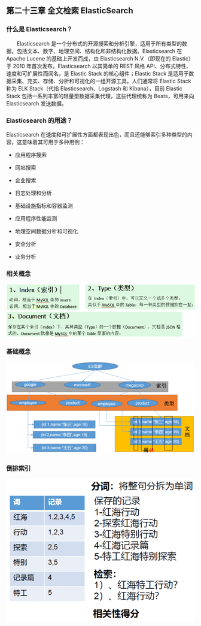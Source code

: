 ## 第二十三章 全文检索 ElasticSearch


### 什么是 Elasticsearch？


&emsp;&emsp;Elasticsearch 是一个分布式的开源搜索和分析引擎，适用于所有类型的数据，包括文本、数字、地理空间、结构化和非结构化数据。Elasticsearch 在 Apache Lucene 的基础上开发而成，由 Elasticsearch N.V.（即现在的 Elastic）于 2010 年首次发布。Elasticsearch 以其简单的 REST 风格 API、分布式特性、速度和可扩展性而闻名，是 Elastic Stack 的核心组件；Elastic Stack 是适用于数据采集、充实、存储、分析和可视化的一组开源工具。人们通常将 Elastic Stack 称为 ELK Stack（代指 Elasticsearch、Logstash 和 Kibana），目前 Elastic Stack 包括一系列丰富的轻量型数据采集代理，这些代理统称为 Beats，可用来向 Elasticsearch 发送数据。


### Elasticsearch 的用途？

Elasticsearch 在速度和可扩展性方面都表现出色，而且还能够索引多种类型的内容，这意味着其可用于多种用例：

* 应用程序搜索

* 网站搜索

* 企业搜索

* 日志处理和分析

* 基础设施指标和容器监测

* 应用程序性能监测

* 地理空间数据分析和可视化

* 安全分析

* 业务分析

### 相关概念


<img src="./chapter23/img23/01-concept.png">


### 基础概念

<img src="./chapter23/img23/06-es.png">

### 倒排索引

<img src="./chapter23/img23/07-index.png">







